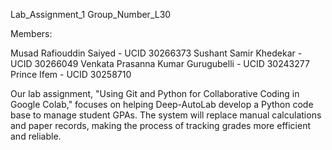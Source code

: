 Lab_Assignment_1 Group_Number_L30

Members:

Musad Rafiouddin Saiyed - UCID 30266373
Sushant Samir Khedekar - UCID 30266049
Venkata Prasanna Kumar Gurugubelli - UCID 30243277
Prince Ifem - UCID 30258710

Our lab assignment, "Using Git and Python for Collaborative Coding in Google Colab," focuses on helping Deep-AutoLab develop a Python code base to manage student GPAs. The system will replace manual calculations and paper records, making the process of tracking grades more efficient and reliable.








